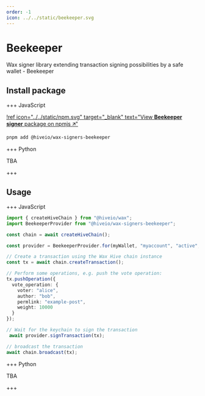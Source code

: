 ```yaml
---
order: -1
icon: ../../static/beekeeper.svg
---
```


# Beekeeper

Wax signer library extending transaction signing possibilities by a safe wallet - Beekeeper

## Install package

+++ JavaScript

[!ref icon="../../static/npm.svg" target="_blank" text="View **Beekeeper signer** package on npmjs 🡭"](https://npmjs.com/package/@hiveio/wax-signers-beekeeper)

```bash
pnpm add @hiveio/wax-signers-beekeeper
```

+++ Python

TBA

+++

## Usage

+++ JavaScript

```typescript
import { createHiveChain } from "@hiveio/wax";
import BeekeeperProvider from "@hiveio/wax-signers-beekeeper";

const chain = await createHiveChain();

const provider = BeekeeperProvider.for(myWallet, "myaccount", "active", chain);

// Create a transaction using the Wax Hive chain instance
const tx = await chain.createTransaction();

// Perform some operations, e.g. push the vote operation:
tx.pushOperation({
  vote_operation: {
    voter: "alice",
    author: "bob",
    permlink: "example-post",
    weight: 10000
  }
});

// Wait for the keychain to sign the transaction
 await provider.signTransaction(tx);

// broadcast the transaction
await chain.broadcast(tx);
```

+++ Python

TBA

+++
